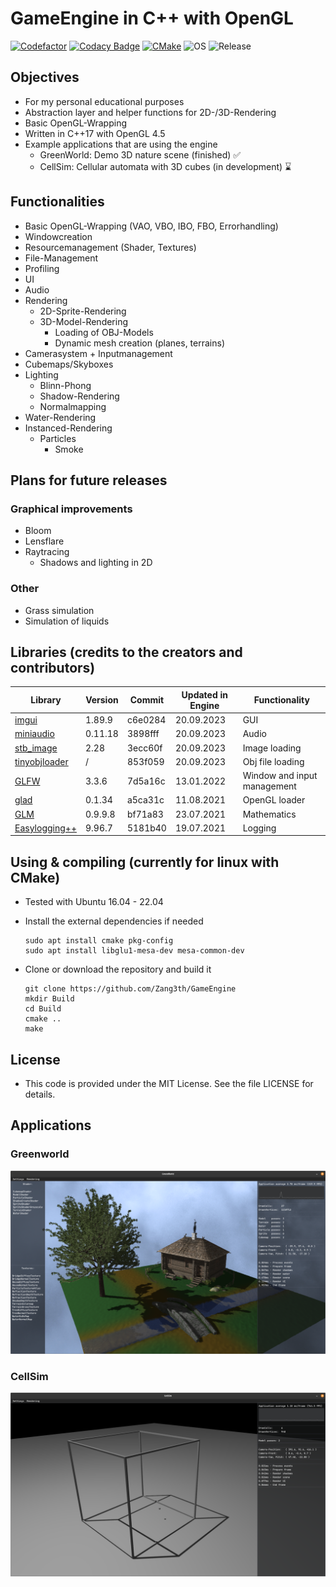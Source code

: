 # GameEngine in C++ with OpenGL

[![Codefactor](https://www.codefactor.io/repository/github/zang3th/gameengine/badge)](https://www.codefactor.io/repository/github/zang3th/gameengine)
[![Codacy Badge](https://app.codacy.com/project/badge/Grade/9a7b0eee56a3406390e321bcbcbecf4e)](https://app.codacy.com/gh/Zang3th/GameEngine/dashboard?utm_source=gh&utm_medium=referral&utm_content=&utm_campaign=Badge_grade)
[![CMake](https://github.com/Zanget3u/GameEngine/actions/workflows/cmake.yml/badge.svg)](https://github.com/Zanget3u/GameEngine/actions/workflows/cmake.yml)
![OS](https://img.shields.io/badge/OS-linux-green)
![Release](https://img.shields.io/badge/Latest%20release-v0.1.1-green)

## Objectives

- For my personal educational purposes
- Abstraction layer and helper functions for 2D-/3D-Rendering
- Basic OpenGL-Wrapping
- Written in C++17 with OpenGL 4.5
- Example applications that are using the engine
  - GreenWorld: Demo 3D nature scene (finished) ✅
  - CellSim: Cellular automata with 3D cubes (in development) ⌛

## Functionalities

- Basic OpenGL-Wrapping (VAO, VBO, IBO, FBO, Errorhandling)
- Windowcreation
- Resourcemanagement (Shader, Textures)
- File-Management
- Profiling
- UI
- Audio
- Rendering
  - 2D-Sprite-Rendering
  - 3D-Model-Rendering
    - Loading of OBJ-Models
    - Dynamic mesh creation (planes, terrains)
- Camerasystem + Inputmanagement
- Cubemaps/Skyboxes
- Lighting
  - Blinn-Phong
  - Shadow-Rendering
  - Normalmapping
- Water-Rendering
- Instanced-Rendering
  - Particles
    - Smoke

## Plans for future releases

### Graphical improvements

- Bloom
- Lensflare
- Raytracing
  - Shadows and lighting in 2D

### Other

- Grass simulation
- Simulation of liquids

## Libraries (credits to the creators and contributors)

| **Library**                                                          | **Version** | **Commit** | **Updated in Engine** | **Functionality**           |
|--------------------------------------------------------------------- |-------------|------------|-----------------------|-----------------------------|
| [imgui](https://github.com/ocornut/imgui)                            | 1.89.9      | c6e0284    | 20.09.2023            | GUI                         |
| [miniaudio](https://github.com/mackron/miniaudio)                    | 0.11.18     | 3898fff    | 20.09.2023            | Audio                       |
| [stb_image](https://github.com/nothings/stb/blob/master/stb_image.h) | 2.28        | 3ecc60f    | 20.09.2023            | Image loading               |
| [tinyobjloader](https://github.com/tinyobjloader/tinyobjloader)      | /           | 853f059    | 20.09.2023            | Obj file loading            |
| [GLFW](https://github.com/glfw/glfw)                                 | 3.3.6       | 7d5a16c    | 13.01.2022            | Window and input management |
| [glad](https://github.com/Dav1dde/glad)                              | 0.1.34      | a5ca31c    | 11.08.2021            | OpenGL loader               |
| [GLM](https://github.com/g-truc/glm)                                 | 0.9.9.8     | bf71a83    | 23.07.2021            | Mathematics                 |
| [Easylogging++](https://github.com/amrayn/easyloggingpp)             | 9.96.7      | 5181b40    | 19.07.2021            | Logging                     |

## Using & compiling (currently for linux with CMake)

- Tested with Ubuntu 16.04 - 22.04
- Install the external dependencies if needed

      sudo apt install cmake pkg-config
      sudo apt install libglu1-mesa-dev mesa-common-dev
- Clone or download the repository and build it

      git clone https://github.com/Zang3th/GameEngine
      mkdir Build
      cd Build
      cmake ..
      make

## License

- This code is provided under the MIT License. See the file LICENSE for details.

## Applications

### Greenworld

![GreenWorld](Res/Screenshots/GreenWorld/Screenshot_GW_023.png)

### CellSim

![CellSim](Res/Screenshots/CellSim/Screenshot_CS_003.png)
